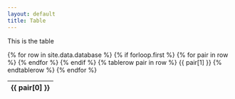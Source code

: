 ```yaml
---
layout: default
title: Table
---
```


This is the table

<!--Static database table-->
<table id="datatable" class="display">
{% for row in site.data.database %}
	<!--Table header-->
	<thead>
		{% if forloop.first %}
		<tr>
			{% for pair in row %}
				<th>{{ pair[0] }}</th>
			{% endfor %}
		</tr>
		{% endif %}
	</thead>
	<!--Table rows-->
	{% tablerow pair in row %}
		{{ pair[1] }}
	{% endtablerow %}
{% endfor %}
</table>

<link rel="stylesheet" type="text/css" href="https://cdn.datatables.net/2.3.2/css/dataTables.dataTables.css"/>
<script src="https://code.jquery.com/jquery-3.7.1.js"></script>
<script src="https://cdn.datatables.net/2.3.2/js/dataTables.js"></script>  
<script>
$('#datatable').DataTable();
</script>